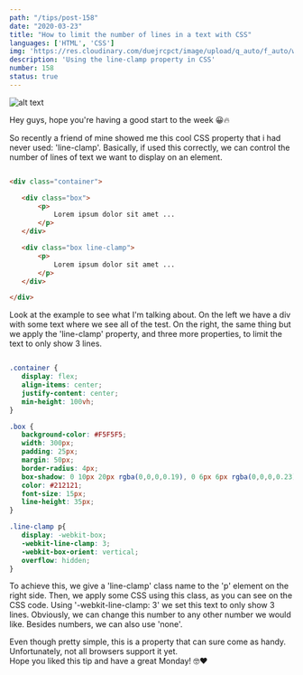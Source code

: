 ```yaml
---
path: "/tips/post-158"
date: "2020-03-23"
title: "How to limit the number of lines in a text with CSS"
languages: ['HTML', 'CSS']
img: 'https://res.cloudinary.com/duejrcpct/image/upload/q_auto/f_auto/w_1000/v1588229923/tips/158-1_ixicri.png'
description: 'Using the line-clamp property in CSS'
number: 158
status: true
---
```


![alt text](https://res.cloudinary.com/duejrcpct/image/upload/q_auto/f_auto/w_1000/v1588229923/tips/158-2_hi1rv4.png "Limit lines in text with CSS")

Hey guys, hope you're having a good start to the week 😀🔥

So recently a friend of mine showed me this cool CSS property that i had never used: 'line-clamp'. Basically, if used this correctly, we can control the number of lines of text we want to display on an element.

 ```html
 
<div class="container">

    <div class="box">
        <p>
            Lorem ipsum dolor sit amet ...
        </p>
    </div>

    <div class="box line-clamp">
        <p>
            Lorem ipsum dolor sit amet ...
        </p>
    </div>

</div>

 ```

Look at the example to see what I'm talking about. On the left we have a div with some text where we see all of the test. On the right, the same thing but we apply the 'line-clamp' property, and three more properties, to limit the text to only show 3 lines.

 ```css
 
.container {
    display: flex;
    align-items: center;
    justify-content: center;
    min-height: 100vh;
}

.box {
    background-color: #F5F5F5;
    width: 300px;
    padding: 25px;
    margin: 50px;
    border-radius: 4px;
    box-shadow: 0 10px 20px rgba(0,0,0,0.19), 0 6px 6px rgba(0,0,0,0.23);
    color: #212121;
    font-size: 15px;
    line-height: 35px;
}

.line-clamp p{
    display: -webkit-box;
    -webkit-line-clamp: 3;
    -webkit-box-orient: vertical;
    overflow: hidden;
}

 ```

To achieve this, we give a 'line-clamp' class name to the 'p' element on the right side. Then, we apply some CSS using this class, as you can see on the CSS code. Using '-webkit-line-clamp: 3' we set this text to only show 3 lines. Obviously, we can change this number to any other number we would like. Besides numbers, we can also use 'none'.

Even though pretty simple, this is a property that can sure come as handy. Unfortunately, not all browsers support it yet.  
Hope you liked this tip and have a great Monday! 🤓♥️


